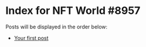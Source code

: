 # Index for NFT World #8957
Posts will be displayed in the order below:

- [Your first post](./001-first.md)

